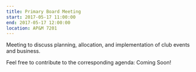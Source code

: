 ```yaml
---
title: Primary Board Meeting
start: 2017-05-17 11:00:00
end: 2017-05-17 12:00:00
location: AP&M 7201
---
```


Meeting to discuss planning, allocation, and implementation of club events and business.

Feel free to contribute to the corresponding agenda: Coming Soon!
